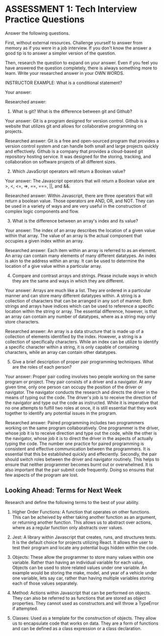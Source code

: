 # ASSESSMENT 1: Tech Interview Practice Questions

Answer the following questions.

First, without external resources. Challenge yourself to answer from memory as if you were in a job interview. If you don't know the answer a good tip is to answer a simpler version of the question.

Then, research the question to expand on your answer. Even if you feel you have answered the question completely, there is always something more to learn. Write your researched answer in your OWN WORDS.

INSTRUCTOR EXAMPLE: What is a conditional statement?

Your answer:

Researched answer:

1. What is git? What is the difference between git and Github?

Your answer: Git is a program designed for version control. Github is a website that utilizes git and allows for collaborative programming on projects.

Researched answer: Git is a free and open-sourced program that provides a version control system and can handle both small and large projects quickly and effectively. Github is a company that provides a cloud-based git repository hosting service. It was designed for the storing, tracking, and collaboration on software projects of all different sizes.

2. Which JavaScript operators will return a Boolean value?

Your answer: The Javascript operators that will return a Boolean value are >, <, <=, =>, ==, ===, ||, and &&. 

Researched answer: Within Javascript, there are three operators that will return a boolean value. Those operators are AND, OR, and NOT. They can be used in a variety of ways and are very useful in the construction of complex logic components and flow.

3. What is the difference between an array's index and its value?

Your answer: The index of an array describes the location of a given value within that array. The value of an array is the actual component that occupies a given index within an array.

Researched answer: Each item within an array is referred to as an element. An array can contain many elements of many different datatypes. An index is akin to the address within an array. It can be used to determine the location of a give value within a particular array.

4. Compare and contrast arrays and strings. Please include ways in which they are the same and ways in which they are different.

Your answer: Arrays are much like a list. They are ordered in a particular manner and can store many different datatypes within. A string is a collection of characters that can be arranged in any sort of manner. Both strings and arrays have indices which can be used to reference a specific location within the string or array. The essential difference, however, is that an array can contain any number of datatypes, where as a string may only store characters.

Researched answer: An array is a data structure that is made up of a collection of elements identified by the index. However, a string is a collection of specifically characters. While an index can be utilize to identify a specific character within a string, it is only capable of containing characters, while an array can contain other datatypes.

5. Give a brief description of proper pair programming techniques. What are the roles of each person?

Your answer: Proper pair coding involves two people working on the same program or project. They pair consists of a driver and a navigator. At any given time, only one person can occupy the position of the driver or navigator. The navigator conducts the research and directs the driver in the means of typing out the code. The driver's job is to receive the direction of the navigator and type out the code as instructed. While it is imperative that no one attempts to fulfill two roles at once, it is still essential that they work together to identify any potential issues in the program.

Researched answer: Paired programming includes two programmers working on the same program collaboratively. One programmer is the driver, whose job it is to receive direction and type out the code, while the other is the navigator, whose job it is to direct the driver in the aspects of actually typing the code. The number one practice for paired programming is consistent and effective communication between the programmers. It is essential that this be established quickly and effeciently. Secondly, the pair should switch roles between the driver and navigator routinely. This helps to ensure that neither programmer becomes burnt out or overwhelmed. It is also important that the pair submit code frequently. Doing so ensures that few aspects of the program are lost.

## Looking Ahead: Terms for Next Week

Research and define the following terms to the best of your ability.

1. Higher Order Functions: A function that operates on other functions. This can be acheived by either taking another function as an argument, or returning another function. This allows us to abstract over actions, where as a regular function only abstracts over values.

2. Jest: A library within Javascript that creates, runs, and structures tests. It is the default choice for projects utilizing React. It allows the user to test their program and locate any potential bugs hidden within the code.

3. Objects: These allow the programmer to store many values within one variable. Rather than having an individual variable for each value, Objects can be used to store related values under one variable. An example would be storing the make, model, and year of a vehicle under one variable, lets say car, rather than having multiple variables storing each of those values separately.

4. Method: Actions within Javascript that can be performed on objects. They can also be referred to as functions that are stored as object properties. They cannot used as constructors and will throw a TypeError if attempted.

5. Classes: Used as a template for the construction of objects. They allow us to encapsulate code that works on data. They are a form of functions and can be defined as a class expression or a class declaration.
